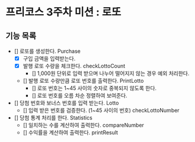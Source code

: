 # 프리코스 3주차 미션 : 로또 

## 기능 목록

- [] 로또를 생성한다.  Purchase
    - [X] 구입 금액을 입력받는다.
    - [X] 발행 로또 수량을 체크한다. checkLottoCount
        - [] 1,000원 단위로 입력 받으며 나누어 떨어지지 않는 경우 예외 처리한다.
    - [] 발행 로또 수량만큼 로또 번호를 출력한다. PrintLotto
        - [] 로또 번호는 1~45 사이의 숫자로 중복되지 않도록 한다.
        - [] 로또 번호를 오름 차순 정렬하여 보여준다.
- [] 당첨 번호와 보너스 번호를 입력 받는다. Lotto
    - [] 입력 받은 번호를 검증한다. (1~45 사이의 번호) checkLottoNumber
- [] 당첨 통계 처리를 한다. Statistics
    - [] 일치하는 수를 계산하여 출력한다. compareNumber
    - [] 수익률을 계산하여 출력한다. printResult
  